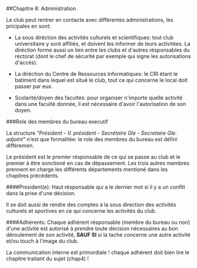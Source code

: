 ##Chapitre 8: Administration

Le club peut rentrer en contacte avec différentes administrations, les pricipales en sont:

- La sous diréction des activités culturels et scientifiques: tout club universitaire y sont affiliés, et doivent les informer de leurs activitées. La diréction forme aussi un lien entre les clubs et d'autres résponsables du réctorat (dont le chef de sécurité par exemple qui signe les autorisations d'accès).

- La diréction du Centre de Ressources Informatiques: le CRI étant le batiment dans lequel est situé le club, tout ce qui concerne le local doit passer par eux.

- Scolarité/doyen des facultés: pour organiser n'importe quelle activité dans une faculté donnée, il est nécessaire d'avoir l'autorisation de son doyen.


###Role des membres du bureau executif

La structure *"Président - V. président - Secrétaire Gle - Secretaire Gle. adjoint"* n'est que formalitée: le role des membres du bureau est défini différemen. 

Le président est le premier résponsable de ce qui se passe au club et le premier à être sonctioné en cas de dépassement. Les trois autres membres prennent en charge les différents départements mentioné dans les chapitres précédents.

####President(e): 
Haut résponsable qui a le dernier mot si il y a un conflit dans la prise d'une décision.

Il se doit aussi de rendre des comptes à la sous direction des activités culturels et sportives en ce qui concerne les activités du club.

####Adhérents:
Chaque adhérent résponsable (membre du bureau ou non) d'une activité est autorisé à prendre toute décision nécessaires au bon déroulement de son activité, **SAUF SI** si la tache concerne une autre activité et/ou touch à l'image du club.

La communication interne est primordiale ! chaque adhérent doit bien lire le chapitre traitant du sujet (chap4) !



